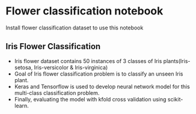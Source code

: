 # Flower classification notebook

Install flower classification dataset to use this notebook

## Iris Flower Classification
- Iris flower dataset contains 50 instances of 3 classes of Iris plants(Iris-setosa, Iris-versicolor & Iris-virginica)
- Goal of Iris flower classification problem is to classify an unseen Iris plant.
- Keras and Tensorflow is used to develop neural network model for this multi-class classification problem.
- Finally, evaluating the model with kfold cross validation using scikit-learn.